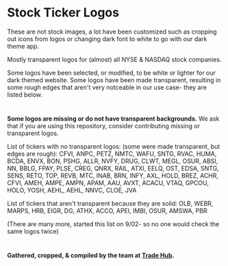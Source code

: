 # Stock Ticker Logos
These are not stock images, a lot have been customized such as cropping out icons from logos or changing dark font to white to go with our dark theme app.

Mostly transparent logos for (almost) all NYSE & NASDAQ stock companies.

Some logos have been selected, or modified, to be white or lighter for our dark themed website. Some logos have been made transparent, resulting in some rough edges that aren't very notceable in our use case- they are listed below.
#
**Some logos are missing or do not have transparent backgrounds.** We ask that if you are using this repository, consider contributing missing or transparent logos.

List of tickers with no transparent logos: (some were made transparent, but edges are rough): CFVI, ANPC, PETZ, NMTC, WAFU, SNTG, RVAC, HUMA, BCDA, ENVX, BON, PSHG, ALLR, NVFY, DRUG, CLWT, MEGL, OSUR, ABSI, NN, BBLG, FPAY, PLSE, CREG, QNRX, RAIL, ATXI, EELQ, OST, EDSA, SNTG, SENS, RETO, TOP, REVB, MTC, INAB, BRN, INFY, AXL, HOLD, BREZ, ACHR, CFVI, AMEH, AMPE, AMPN, APAM, AAU, AVXT, ACACU, VTAQ, GPCOU, HOLO, YOSH, AEHL, AEHL, NNVC, CLOE, JVA

List of tickers that aren't transparent because they are solid: OLB, WEBR, MARPS, HRB, EIGR, DG, ATHX, ACCO, APEI, IMBI, OSUR, AMSWA, PBR

(There are many more, started this list on 9/02- so no one would check the same logos twice)
#
#### Gathered, cropped, & compiled by the team at [Trade Hub](https://thetradehub.net "A free social trading app").
